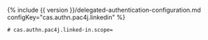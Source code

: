 {% include {{ version }}/delegated-authentication-configuration.md configKey="cas.authn.pac4j.linkedin" %}

```properties
# cas.authn.pac4j.linked-in.scope=
```
